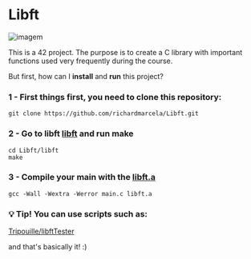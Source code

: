 # Libft

![imagem](https://user-images.githubusercontent.com/101434516/201757705-cc46b770-b8ce-4e6e-b5be-82737b6b0e78.png)

This is a 42 project. The purpose is to create a C library with important functions used very frequently during the course.

But first, how can I <b>install</b> and <b>run</b> this project? 

### 1 - First things first, you need to clone this repository: 

    git clone https://github.com/richardmarcela/Libft.git
  
### 2 - Go to libft <u>libft</u> and run <b>make</b>

    cd Libft/libft
    make
        
### 3 - Compile your main with the <u>libft.a</u>
    
    gcc -Wall -Wextra -Werror main.c libft.a
    
### 💡 Tip! You can use scripts such as:

   <a href="https://github.com/Tripouille/libftTester" target="_blank">Tripouille/libftTester</a>

and that's basically it! :)
